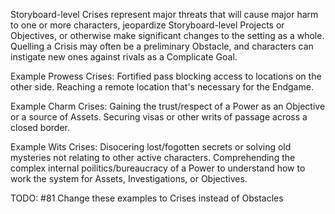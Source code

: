 Storyboard-level Crises represent major threats that will cause major harm to one or more characters, jeopardize Storyboard-level Projects or Objectives, or otherwise make significant changes to the setting as a whole. Quelling a Crisis may often be a preliminary Obstacle, and characters can instigate new ones against rivals as a Complicate Goal.

Example Prowess Crises:
Fortified pass blocking access to locations on the other side.
Reaching a remote location that's necessary for the Endgame.

Example Charm Crises:
Gaining the trust/respect of a Power as an Objective or a source of Assets.
Securing visas or other writs of passage across a closed border.

Example Wits Crises:
Disocering lost/fogotten secrets or solving old mysteries not relating to other active characters.
Comprehending the complex internal poilitics/bureaucracy of a Power to understand how to work the system for Assets, Investigations, or Objectives.

TODO: #81 Change these examples to Crises instead of Obstacles